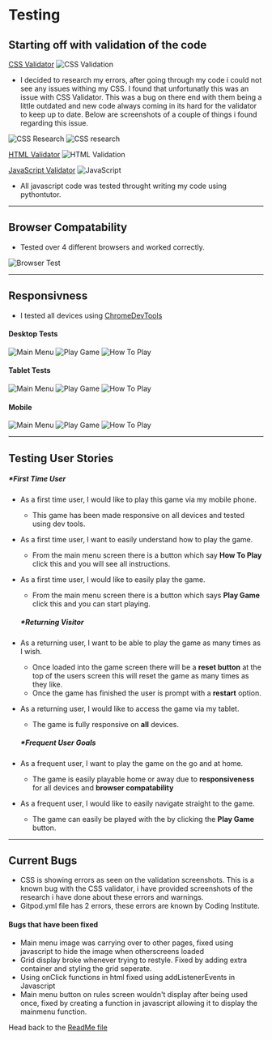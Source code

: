 # Testing

## Starting off with validation of the code

[CSS Validator](https://jigsaw.w3.org/css-validator/)
![CSS Validation](documents/testing//css1.png)

- I decided to research my errors, after going through my code i could not see any issues withing my CSS. I found that unfortunatly this was an issue with CSS Validator. This was a bug on there end with them being a little outdated and new
code always coming in its hard for the validator to keep up to date. Below are screenshots of a couple of things i found regarding this issue.

![CSS Research](documents/testing//css2.png)
![CSS research](documents/testing//css4.PNG)

[HTML Validator](https://validator.w3.org/)
![HTML Validation](documents/testing//html.PNG) 

[JavaScript Validator](http://pythontutor.com/visualize.html#mode=edit)
![JavaScript](documents/testing//Javascript.png)
- All javascript code was tested throught writing my code using pythontutor.


---

## Browser Compatability

- Tested over 4 different browsers and worked correctly.

![Browser Test](documents/testing//browsercheck.PNG)

---

## Responsivness

- I tested all devices using [ChromeDevTools](https://developer.chrome.com/docs/devtools/)

#### Desktop Tests

![Main Menu](documents/screenshots//Screenshot1.png)
![Play Game](documents/screenshots//Screenshot3.png)
![How To Play](documents/screenshots//Screenshot4.png)

#### Tablet Tests

![Main Menu](documents/screenshots//Screenshot5.png)
![Play Game](documents/screenshots//Screenshot6.png)
![How To Play](documents/screenshots//Screenshot7.png)

#### Mobile 

![Main Menu](documents/screenshots//Screenshot8.png)
![Play Game](documents/screenshots//Screenshot9.png)
![How To Play](documents/screenshots//Screenshot0.png)

---

## Testing User Stories

##### *First Time User
- As a first time user, I would like to play this game via my mobile phone.
   * This game has been made responsive on all devices and tested using dev tools. 
- As a first time user, I want to easily understand how to play the game.
   * From the main menu screen there is a button which say **How To Play** click this and you will see all instructions.
- As a first time user, I would like to easily play the game.
   * From the main menu screen there is a button which says **Play Game** click this and you can start playing.

  ##### *Returning Visitor
- As a returning user, I want to be able to play the game as many times as I wish.
   * Once loaded into the game screen there will be a **reset button** at the top of the users screen this will reset the game 
     as many times as they like.
   * Once the game has finished the user is prompt with a **restart** option.
- As a returning user, I would like to access the game via my tablet.
   * The game is fully responsive on **all** devices.

  ##### *Frequent User Goals
- As a frequent user, I want to play the game on the go and at home.
   * The game is easily playable home or away due to **responsiveness** for all devices and **browser compatability**
- As a frequent user, I would like to easily navigate straight to the game.
   * The game can easily be played with the by clicking the **Play Game** button.

---

## Current Bugs
- CSS is showing errors as seen on the validation screenshots. This is a known bug with the CSS validator, i have provided     screenshots of the research i have done about these errors and warnings. 
- Gitpod.yml file has 2 errors, these errors are known by Coding Institute. 


#### Bugs that have been fixed
- Main menu image was carrying over to other pages, fixed using javascript to hide the image when otherscreens loaded
- Grid display broke whenever trying to restyle. Fixed by adding extra container and styling the grid seperate.
- Using onClick functions in html fixed using addListenerEvents in Javascript
- Main menu button on rules screen wouldn't display after being used once, fixed by creating a function in javascript allowing it to display the mainmenu function.


Head back to the [ReadMe file](README.md)